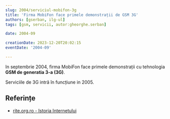 ```yaml
---
slug: 2004/serviciul-mobifon-3g
title: 'Firma MobiFon face primele demonstrații de GSM 3G'
authors: [gserban, ilg-ul]
tags: [gsm, servicii, autor:gheorghe.serban]

date: 2004-09

creationDate: 2023-12-20T20:02:15
eventDate: '2004-09'

---
```


In septembrie 2004, firma MobiFon face primele demonstrații cu tehnologia
**GSM de generatia 3-a (3G)**.

<!-- truncate -->

Serviciile de 3G intră în funcțiune in 2005.

## Referințe

- [rite.org.ro - Istoria Internetului](https://rite.org.ro/istoria-internetului/)

